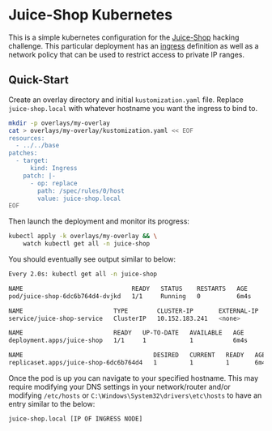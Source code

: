 # Juice-Shop Kubernetes

This is a simple kubernetes configuration for the [Juice-Shop](https://owasp.org/www-project-juice-shop/) hacking
challenge. This particular deployment has an [ingress](https://kubernetes.io/docs/concepts/services-networking/ingress/)
definition as well as a network policy that can be used to restrict access to private IP ranges.

## Quick-Start

Create an overlay directory and initial `kustomization.yaml` file. Replace `juice-shop.local` with whatever hostname
you want the ingress to bind to.

```bash
mkdir -p overlays/my-overlay
cat > overlays/my-overlay/kustomization.yaml << EOF
resources:
  - ../../base
patches:
  - target:
      kind: Ingress
    patch: |-
      - op: replace
        path: /spec/rules/0/host
        value: juice-shop.local
EOF
```

Then launch the deployment and monitor its progress:

```bash
kubectl apply -k overlays/my-overlay && \
    watch kubectl get all -n juice-shop
```

You should eventually see output similar to below:

```bash
Every 2.0s: kubectl get all -n juice-shop                                                                                                rpiterm: Sun Nov 26 23:07:45 2023

NAME                              READY   STATUS    RESTARTS   AGE
pod/juice-shop-6dc6b764d4-dvjkd   1/1     Running   0          6m4s

NAME                         TYPE        CLUSTER-IP       EXTERNAL-IP   PORT(S)    AGE
service/juice-shop-service   ClusterIP   10.152.183.241   <none>        3000/TCP   6m4s

NAME                         READY   UP-TO-DATE   AVAILABLE   AGE
deployment.apps/juice-shop   1/1     1            1           6m4s

NAME                                    DESIRED   CURRENT   READY   AGE
replicaset.apps/juice-shop-6dc6b764d4   1         1         1       6m4s
```

Once the pod is up you can navigate to your specified hostname. This may require modifying your DNS settings in your
network/router and/or modifying `/etc/hosts` or `C:\Windows\System32\drivers\etc\hosts` to have an entry similar to the
below:

```plaintext
juice-shop.local [IP OF INGRESS NODE]
```
